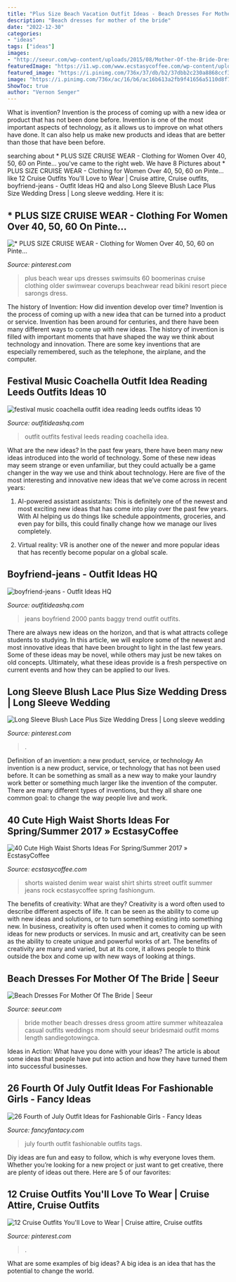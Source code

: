 ```yaml
---
title: "Plus Size Beach Vacation Outfit Ideas - Beach Dresses For Mother Of The Bride"
description: "Beach dresses for mother of the bride"
date: "2022-12-30"
categories:
- "ideas"
tags: ["ideas"]
images:
- "http://seeur.com/wp-content/uploads/2015/08/Mother-Of-the-Bride-Dresses-Beach-Wedding-dresses.jpg"
featuredImage: "https://i1.wp.com/www.ecstasycoffee.com/wp-content/uploads/2017/02/high-waisted-shorts-outfit-ideas.jpg?resize=600%2C976"
featured_image: "https://i.pinimg.com/736x/37/db/b2/37dbb2c230a8868ccf30bf7dd34d964d.jpg"
image: "https://i.pinimg.com/736x/ac/16/b6/ac16b613a2fb9f41656a5110d8f78a97.jpg"
ShowToc: true
author: "Vernon Senger"
---
```



What is invention?
Invention is the process of coming up with a new idea or product that has not been done before. Invention is one of the most important aspects of technology, as it allows us to improve on what others have done. It can also help us make new products and ideas that are better than those that have been before.

	

		
searching about * PLUS SIZE CRUISE WEAR - Clothing for Women Over 40, 50, 60 on Pinte… you've came to the right web. We have 8 Pictures about * PLUS SIZE CRUISE WEAR - Clothing for Women Over 40, 50, 60 on Pinte… like 12 Cruise Outfits You&#039;ll Love to Wear | Cruise attire, Cruise outfits, boyfriend-jeans - Outfit Ideas HQ and also Long Sleeve Blush Lace Plus Size Wedding Dress | Long sleeve wedding. Here it is:
		
    
## * PLUS SIZE CRUISE WEAR - Clothing For Women Over 40, 50, 60 On Pinte…

<img loading=lazy src="http://media-cache-ak0.pinimg.com/236x/e5/19/46/e51946374d9e255e31ad578ff92945dd.jpg" onerror="this.onerror=null;this.src='https://tse4.mm.bing.net/th?id=OIP.SiU29w40-ojawP8NktyQygHaOF&amp;pid=15.1';" alt="* PLUS SIZE CRUISE WEAR - Clothing for Women Over 40, 50, 60 on Pinte…">

_Source: pinterest.com_

>plus beach wear ups dresses swimsuits 60 boomerinas cruise clothing older swimwear coverups beachwear read bikini resort piece sarongs dress. 

	

The history of Invention: How did invention develop over time?
Invention is the process of coming up with a new idea that can be turned into a product or service. Invention has been around for centuries, and there have been many different ways to come up with new ideas. The history of invention is filled with important moments that have shaped the way we think about technology and innovation. There are some key inventions that are especially remembered, such as the telephone, the airplane, and the computer.

    
## Festival Music Coachella Outfit Idea Reading Leeds Outfits Ideas 10

<img loading=lazy src="https://outfitideashq.com/wp-content/uploads/2014/12/festival-music-coachella-outfit-idea-reading-leeds-outfits-ideas-10.jpg" onerror="this.onerror=null;this.src='https://tse1.mm.bing.net/th?id=OIP.0DTKDcvzCa0aAyx5adFXlAHaLH&amp;pid=15.1';" alt="festival music coachella outfit idea reading leeds outfits ideas 10">

_Source: outfitideashq.com_

>outfit outfits festival leeds reading coachella idea. 

	

What are the new ideas?
In the past few years, there have been many new ideas introduced into the world of technology. Some of these new ideas may seem strange or even unfamiliar, but they could actually be a game changer in the way we use and think about technology. Here are five of the most interesting and innovative new ideas that we’ve come across in recent years:
1. AI-powered assistant assistants: This is definitely one of the newest and most exciting new ideas that has come into play over the past few years. With AI helping us do things like schedule appointments, groceries, and even pay for bills, this could finally change how we manage our lives completely.

2. Virtual reality: VR is another one of the newer and more popular ideas that has recently become popular on a global scale.

    
## Boyfriend-jeans - Outfit Ideas HQ

<img loading=lazy src="https://outfitideashq.com/wp-content/uploads/2014/07/boyfriend-jeans-1024x1024.png" onerror="this.onerror=null;this.src='https://tse3.mm.bing.net/th?id=OIP.OkpRYGk8hH3Rh6nNDCuh_AHaHa&amp;pid=15.1';" alt="boyfriend-jeans - Outfit Ideas HQ">

_Source: outfitideashq.com_

>jeans boyfriend 2000 pants baggy trend outfit outfits. 

	

There are always new ideas on the horizon, and that is what attracts college students to studying. In this article, we will explore some of the newest and most innovative ideas that have been brought to light in the last few years. Some of these ideas may be novel, while others may just be new takes on old concepts. Ultimately, what these ideas provide is a fresh perspective on current events and how they can be applied to our lives.

    
## Long Sleeve Blush Lace Plus Size Wedding Dress | Long Sleeve Wedding

<img loading=lazy src="https://i.pinimg.com/736x/37/db/b2/37dbb2c230a8868ccf30bf7dd34d964d.jpg" onerror="this.onerror=null;this.src='https://tse1.mm.bing.net/th?id=OIP.BRhxpEK5ONIXfXjqmIDHpQHaKW&amp;pid=15.1';" alt="Long Sleeve Blush Lace Plus Size Wedding Dress | Long sleeve wedding">

_Source: pinterest.com_

>. 

	

Definition of an invention: a new product, service, or technology
An invention is a new product, service, or technology that has not been used before. It can be something as small as a new way to make your laundry work better or something much larger like the invention of the computer. There are many different types of inventions, but they all share one common goal: to change the way people live and work.

    
## 40 Cute High Waist Shorts Ideas For Spring/Summer 2017 » EcstasyCoffee

<img loading=lazy src="https://i1.wp.com/www.ecstasycoffee.com/wp-content/uploads/2017/02/high-waisted-shorts-outfit-ideas.jpg?resize=600%2C976" onerror="this.onerror=null;this.src='https://tse4.mm.bing.net/th?id=OIP.6inWG-nlt61S_LxeAJ-IWQHaMD&amp;pid=15.1';" alt="40 Cute High Waist Shorts Ideas For Spring/Summer 2017 » EcstasyCoffee">

_Source: ecstasycoffee.com_

>shorts waisted denim wear waist shirt shirts street outfit summer jeans rock ecstasycoffee spring fashiongum. 

	

The benefits of creativity: What are they?
Creativity is a word often used to describe different aspects of life. It can be seen as the ability to come up with new ideas and solutions, or to turn something existing into something new. In business, creativity is often used when it comes to coming up with ideas for new products or services. In music and art, creativity can be seen as the ability to create unique and powerful works of art. The benefits of creativity are many and varied, but at its core, it allows people to think outside the box and come up with new ways of looking at things.

    
## Beach Dresses For Mother Of The Bride | Seeur

<img loading=lazy src="http://seeur.com/wp-content/uploads/2015/08/Mother-Of-the-Bride-Dresses-Beach-Wedding-dresses.jpg" onerror="this.onerror=null;this.src='https://tse2.mm.bing.net/th?id=OIP.TCYDW4fnBV_xMuJkp9lBOQHaLH&amp;pid=15.1';" alt="Beach Dresses For Mother Of The Bride | Seeur">

_Source: seeur.com_

>bride mother beach dresses dress groom attire summer whiteazalea casual outfits weddings mom should seeur bridesmaid outfit moms length sandiegotowingca. 

	

Ideas in Action: What have you done with your ideas?
The article is about some ideas that people have put into action and how they have turned them into successful businesses.

    
## 26 Fourth Of July Outfit Ideas For Fashionable Girls - Fancy Ideas

<img loading=lazy src="https://fancyfantacy.com/wp-content/uploads/2020/04/Fourth-of-July-Outfit-Ideas-for-Fashionable-Girls-24.jpg" onerror="this.onerror=null;this.src='https://tse1.mm.bing.net/th?id=OIP.KrPKfKvE0M1MRb2IBiZ2EQHaLH&amp;pid=15.1';" alt="26 Fourth of July Outfit Ideas for Fashionable Girls - Fancy Ideas">

_Source: fancyfantacy.com_

>july fourth outfit fashionable outfits tags. 

	

Diy ideas are fun and easy to follow, which is why everyone loves them. Whether you’re looking for a new project or just want to get creative, there are plenty of ideas out there. Here are 5 of our favorites: 

    
## 12 Cruise Outfits You&#039;ll Love To Wear | Cruise Attire, Cruise Outfits

<img loading=lazy src="https://i.pinimg.com/736x/ac/16/b6/ac16b613a2fb9f41656a5110d8f78a97.jpg" onerror="this.onerror=null;this.src='https://tse3.mm.bing.net/th?id=OIP.3hQNELRfhsAHQ9hBO5jf-wHaMF&amp;pid=15.1';" alt="12 Cruise Outfits You&#039;ll Love to Wear | Cruise attire, Cruise outfits">

_Source: pinterest.com_

>. 

	

What are some examples of big ideas?
A big idea is an idea that has the potential to change the world.

